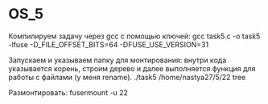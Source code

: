 # OS_5

Компилируем задачу через gcc с помощью ключей:
gcc task5.c -o task5 -lfuse -D_FILE_OFFSET_BITS=64 -DFUSE_USE_VERSION=31

Запускаем и указываем папку для монтирования: внутри кода указывается корень, строим дерево и далее выполняется  функция для работы с файлами (у меня rename).
./task5 /home/nastya27/5/22
tree

Размонтировать: fusermount -u 22
